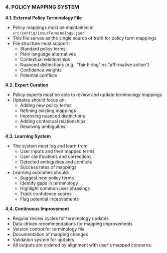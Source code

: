 ### **4. POLICY MAPPING SYSTEM**

**4.1. External Policy Terminology File**

- Policy mappings must be maintained in `src/config/issueTerminology.json`
- This file serves as the single source of truth for policy term mappings
- File structure must support:
  - Standard policy terms
  - Plain language alternatives
  - Contextual relationships
  - Nuanced distinctions (e.g., "fair hiring" vs "affirmative action")
  - Confidence weights
  - Potential conflicts

**4.2. Expert Curation**

- Policy experts must be able to review and update terminology mappings
- Updates should focus on:
  - Adding new policy terms
  - Refining existing mappings
  - Improving nuanced distinctions
  - Adding contextual relationships
  - Resolving ambiguities

**4.3. Learning System**

- The system must log and learn from:
  - User inputs and their mapped terms
  - User clarifications and corrections
  - Detected ambiguities and conflicts
  - Success rates of mappings
- Learning outcomes should:
  - Suggest new policy terms
  - Identify gaps in terminology
  - Highlight common user phrasings
  - Track confidence scores
  - Flag potential improvements

**4.4. Continuous Improvement**

- Regular review cycles for terminology updates
- Data-driven recommendations for mapping improvements
- Version control for terminology file
- Documentation of mapping changes
- Validation system for updates
- All outputs are ordered by alignment with user's mapped concerns:

